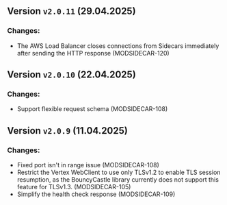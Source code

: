 ## Version `v2.0.11` (29.04.2025)
### Changes:
* The AWS Load Balancer closes connections from Sidecars immediately after sending the HTTP response (MODSIDECAR-120)

## Version `v2.0.10` (22.04.2025)
### Changes:
* Support flexible request schema (MODSIDECAR-108)

## Version `v2.0.9` (11.04.2025)
### Changes:
* Fixed port isn't in range issue (MODSIDECAR-108)
* Restrict the Vertex WebClient to use only TLSv1.2 to enable TLS session resumption, as the BouncyCastle library currently does not support this feature for TLSv1.3. (MODSIDECAR-105)
* Simplify the health check response (MODSIDECAR-109)

